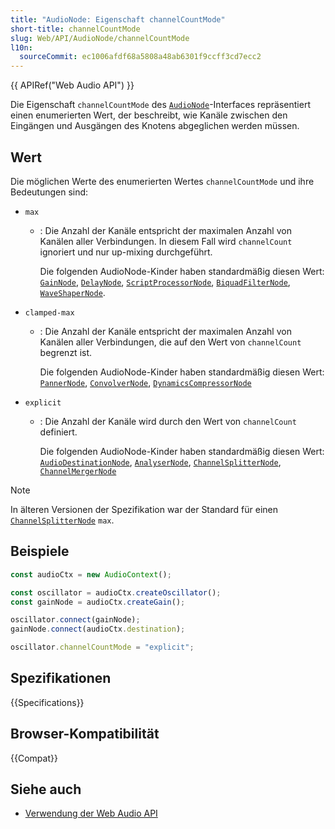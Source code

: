 ```yaml
---
title: "AudioNode: Eigenschaft channelCountMode"
short-title: channelCountMode
slug: Web/API/AudioNode/channelCountMode
l10n:
  sourceCommit: ec1006afdf68a5808a48ab6301f9ccff3cd7ecc2
---
```


{{ APIRef("Web Audio API") }}

Die Eigenschaft `channelCountMode` des [`AudioNode`](/de/docs/Web/API/AudioNode)-Interfaces repräsentiert einen enumerierten Wert, der beschreibt, wie Kanäle zwischen den Eingängen und Ausgängen des Knotens abgeglichen werden müssen.

## Wert

Die möglichen Werte des enumerierten Wertes `channelCountMode` und ihre Bedeutungen sind:

- `max`

  - : Die Anzahl der Kanäle entspricht der maximalen Anzahl von Kanälen aller Verbindungen.
    In diesem Fall wird `channelCount` ignoriert und nur up-mixing durchgeführt.

    Die folgenden AudioNode-Kinder haben standardmäßig diesen Wert: [`GainNode`](/de/docs/Web/API/GainNode), [`DelayNode`](/de/docs/Web/API/DelayNode), [`ScriptProcessorNode`](/de/docs/Web/API/ScriptProcessorNode), [`BiquadFilterNode`](/de/docs/Web/API/BiquadFilterNode), [`WaveShaperNode`](/de/docs/Web/API/WaveShaperNode).

- `clamped-max`

  - : Die Anzahl der Kanäle entspricht der maximalen Anzahl von Kanälen aller Verbindungen, die auf den Wert von `channelCount` begrenzt ist.

    Die folgenden AudioNode-Kinder haben standardmäßig diesen Wert: [`PannerNode`](/de/docs/Web/API/PannerNode), [`ConvolverNode`](/de/docs/Web/API/ConvolverNode), [`DynamicsCompressorNode`](/de/docs/Web/API/DynamicsCompressorNode)

- `explicit`

  - : Die Anzahl der Kanäle wird durch den Wert von `channelCount` definiert.

    Die folgenden AudioNode-Kinder haben standardmäßig diesen Wert: [`AudioDestinationNode`](/de/docs/Web/API/AudioDestinationNode), [`AnalyserNode`](/de/docs/Web/API/AnalyserNode), [`ChannelSplitterNode`](/de/docs/Web/API/ChannelSplitterNode), [`ChannelMergerNode`](/de/docs/Web/API/ChannelMergerNode)

> [!NOTE]
> In älteren Versionen der Spezifikation war der Standard für einen [`ChannelSplitterNode`](/de/docs/Web/API/ChannelSplitterNode) `max`.

## Beispiele

```js
const audioCtx = new AudioContext();

const oscillator = audioCtx.createOscillator();
const gainNode = audioCtx.createGain();

oscillator.connect(gainNode);
gainNode.connect(audioCtx.destination);

oscillator.channelCountMode = "explicit";
```

## Spezifikationen

{{Specifications}}

## Browser-Kompatibilität

{{Compat}}

## Siehe auch

- [Verwendung der Web Audio API](/de/docs/Web/API/Web_Audio_API/Using_Web_Audio_API)
